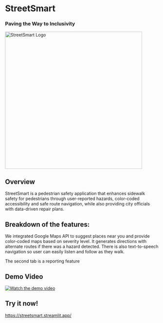 # StreetSmart
### Paving the Way to Inclusivity

<img width="450" alt="StreetSmart Logo" src="https://github.com/user-attachments/assets/26967a2c-2cdd-43d5-a610-932c4aeefa22">


## Overview
StreetSmart is a pedestrian safety application that enhances sidewalk safety for pedestrians through user-reported hazards, color-coded accessibility and safe route navigation, while also providing city officials with data-driven repair plans.

## Breakdown of the features:
We integrated Google Maps API to suggest places near you and provide color-coded maps based on severity level. It generates directions with alternate routes if there was a hazard detected. There is also text-to-speech navigation so user can easily listen and follow as they walk.

The second tab is a reporting feature


## Demo Video
[![Watch the demo video](https://img.youtube.com/vi/w1j6FtyK9QE/0.jpg)](https://youtu.be/w1j6FtyK9QE)

## Try it now!
https://streetsmart.streamlit.app/


